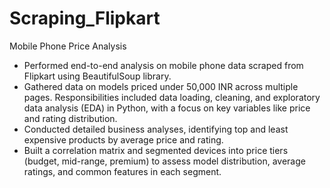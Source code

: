 # Scraping_Flipkart
Mobile Phone Price Analysis
<br>
- Performed end-to-end analysis on mobile phone data scraped from Flipkart using BeautifulSoup library.
- Gathered data on models priced under 50,000 INR across multiple pages. Responsibilities included data loading, cleaning, and exploratory data analysis (EDA) in Python, with a focus on key variables like price and rating distribution.
- Conducted detailed business analyses, identifying top and least expensive products by average price and rating.
- Built a correlation matrix and segmented devices into price tiers (budget, mid-range, premium) to assess model distribution, average ratings, and common features in each segment.

